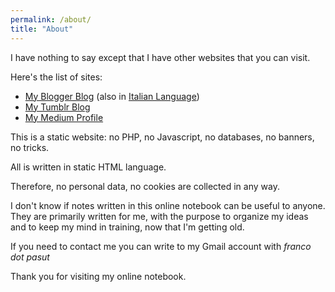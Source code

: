 ```yaml
---
permalink: /about/
title: "About"
---
```


I have nothing to say except that I have other websites that you can visit.

Here's the list of sites: 

- [My Blogger Blog](https://francopasut-en.blogspot.com) (also in [Italian Language](https://francopasut.blogspot.com))
- [My Tumblr Blog](https://francopasut.tumblr.com/)
- [My Medium Profile](https://medium.com/@FrancoPasut)

This is a static website: no PHP, no Javascript, no databases, no banners, no tricks. 

All is written in static HTML language.

Therefore, no personal data, no cookies are collected in any way.

I don't know if notes written in this online notebook can be useful to anyone. They are primarily written for me, with the purpose to organize my ideas and to keep my mind in training, now that I'm getting old.

If you need to contact me you can write to my Gmail account with _franco dot pasut_

Thank you for visiting my online notebook. 
